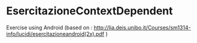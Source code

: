 EsercitazioneContextDependent
=============================

Exercise using Android (based on : http://lia.deis.unibo.it/Courses/sm1314-info/lucidi/esercitazioneandroid(2x).pdf )
